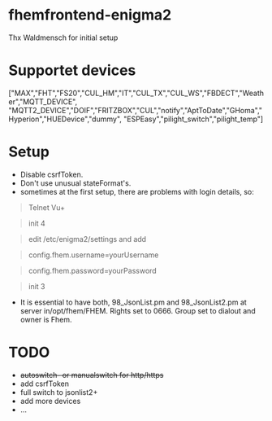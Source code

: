 # fhemfrontend-enigma2
Thx Waldmensch for initial setup

# Supportet devices

["MAX","FHT","FS20","CUL_HM","IT","CUL_TX","CUL_WS","FBDECT","Weather","MQTT_DEVICE",
"MQTT2_DEVICE","DOIF","FRITZBOX","CUL","notify","AptToDate","GHoma","Hyperion","HUEDevice","dummy",
"ESPEasy","pilight_switch","pilight_temp"]

# Setup

- Disable csrfToken.
- Don't use unusual stateFormat's.
- sometimes at the first setup, there are problems with login details, so:

> Telnet Vu+

> init 4

> edit /etc/enigma2/settings and add 

> config.fhem.username=yourUsername

> config.fhem.password=yourPassword

> init 3

- It is essential to have both, 98_JsonList.pm and 98_JsonList2.pm at server
  in/opt/fhem/FHEM. Rights set to 0666.
  Group set to dialout and owner is Fhem.

# TODO

- <del>autoswitch- or manualswitch for http/https</del>
- add csrfToken
- full switch to jsonlist2+
- add more devices
- ...
